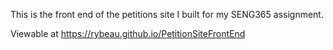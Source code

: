 This is the front end of the petitions site I built for my SENG365 assignment.

Viewable at https://rybeau.github.io/PetitionSiteFrontEnd
